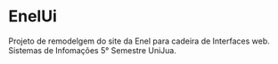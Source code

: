 # EnelUi
Projeto de remodelgem do site da Enel para cadeira de Interfaces web.
Sistemas de Infomações 5° Semestre UniJua.
